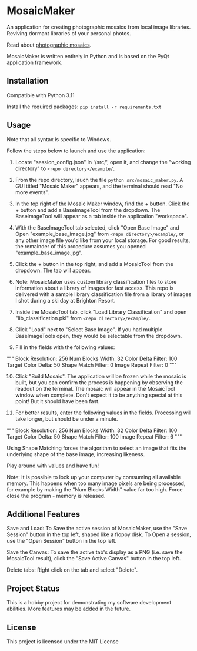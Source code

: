 # MosaicMaker

An application for creating photographic mosaics from local image libraries. Reviving dormant libraries of your personal photos.

Read about [photographic mosaics](https://en.wikipedia.org/wiki/Photographic_mosaic).

MosaicMaker is written entirely in Python and is based on the PyQt application framework.

## Installation

Compatible with Python 3.11

Install the required packages:
`pip install -r requirements.txt`

## Usage

Note that all syntax is specific to Windows.

Follow the steps below to launch and use the application:

1. Locate "session_config.json" in '<repo directory>/src/', open it, and change the "working directory" to `<repo directory>/example/`.

2. From the repo directory, lauch the file `python src/mosaic_maker.py`. A GUI titled "Mosaic Maker" appears, and the terminal should read "No more events". 

3. In the top right of the Mosaic Maker window, find the + button. Click the + button and add a BaseImageTool from the dropdown. The BaseImageTool will appear as a tab inside the application "workspace".

4. With the BaseImageTool tab selected, click "Open Base Image" and Open "example_base_image.jpg" from `<repo directory>/example/`, or any other image file you'd like from your local storage. For good results, the remainder of this procedure assumes you opened "example_base_image.jpg".

5. Click the + button in the top right, and add a MosaicTool from the dropdown. The tab will appear.

6. Note: MosaicMaker uses custom library classification files to store information about a library of images for fast access. This repo is delivered with a sample library classification file from a library of images I shot during a ski day at Brighton Resort.

7. Inside the MosaicTool tab, click "Load Library Classification" and open "lib_classification.pkl" from `<repo directory>/example/`.

8. Click "Load" next to "Select Base Image". If you had multiple BaseImageTools open, they would be selectable from the dropdown.

9. Fill in the fields with the following values:

"""
Block Resolution: 256
Num Blocks Width: 32
Color Delta Filter: 100
Target Color Delta: 50
Shape Match Filter: 0
Image Repeat Filter: 0
"""

10. Click "Build Mosaic". The application will be frozen while the mosaic is built, but you can confirm the process is happening by observing the readout on the terminal. The mosaic will appear in the MosaicTool window when complete. Don't expect it to be anything special at this point! But it should have been fast.

11. For better results, enter the following values in the fields. Processing will take longer, but should be under a minute.

"""
Block Resolution: 256
Num Blocks Width: 32
Color Delta Filter: 100
Target Color Delta: 50
Shape Match Filter: 100
Image Repeat Filter: 6
"""

Using Shape Matching forces the algorithm to select an image that fits the underlying shape of the base image, increasing likeness.

Play around with values and have fun!

Note: It is possible to lock up your computer by comsuming all available memory. This happens when too many image pixels are being processed, for example by making the "Num Blocks Width" value far too high. Force close the program - memory is released. 

## Additional Features

Save and Load: To Save the active session of MosaicMaker, use the "Save Session" button in the top left, shaped like a floppy disk. To Open a session, use the "Open Session" button in the top left.

Save the Canvas: To save the active tab's display as a PNG (i.e. save the MosaicTool result), click the "Save Active Canvas" button in the top left.

Delete tabs: Right click on the tab and select "Delete".

## Project Status

This is a hobby project for demonstrating my software development abilities. More features may be added in the future.

## License

This project is licensed under the MIT License




